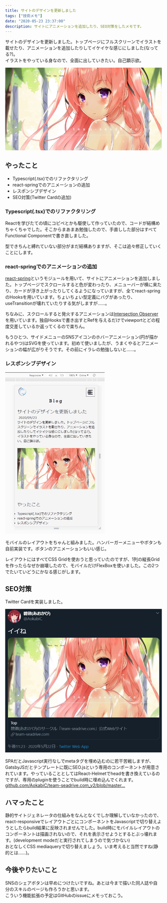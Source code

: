 ```yaml
---
title: サイトのデザインを更新しました
tags: ["技術メモ"]
date: "2020-05-23 23:37:00"
description: サイトにアニメーションを追加したり、SEO対策をしたメモです。
---
```


サイトのデザインを更新しました。トップページにフルスクリーンでイラストを載せたり、アニメーションを追加したりしてイケイケな感じにしました(なってる?)。  
イラストをやっている身なので、全面に出していきたい。自己顕示欲。

![トップページ](top.png)

## やったこと
+ Typescript(.tsx)でのリファクタリング
+ react-springでのアニメーションの追加
+ レスポンシブデザイン  
+ SEO対策(Twitter Cardの追加)

### Typescript(.tsx)でのリファクタリング
Reactを学びたての頃にコピペとかも駆使して作っていたので、コードが結構めちゃくちゃでした。そこからまあまあ勉強したので、手直しした部分はすべてFunctional Componentで書き直しました。

型できちんと縛れていない部分がまだ結構ありますが、そこは追々修正していくことにします。

### react-springでのアニメーションの追加
[react-spring](https://www.react-spring.io/)というモジュールを用いて、サイトにアニメーションを追加しました。トップページでスクロールすると色が変わったり、メニューバーが横に来たり、カードが浮き上がったりしてくるようになっていますが、全てreact-springのHooksを用いています。ちょいちょい型定義にバグがあったり、useTransitionが壊れていたりする気がしますが……。  

ちなみに、スクロールすると発火するアニメーションは[Intersection Observer](https://developer.mozilla.org/ja/docs/Web/API/Intersection_Observer_API)を用いています。独自Hooksで書き出すとRefを与えるだけでviewportとどの程度交差しているか返ってくるので楽ちん。  

もうひとつ、サイドメニューのSNSアイコンのホバーアニメーション(円が描かれるやつ)はSVGを使っています。初めて使いましたが、うまくやるとアニメーションの幅が広がりそうです。その前にイラレの勉強しないと……。

### レスポンシブデザイン
![モバイルレイアウト](mobile.gif)

モバイルのレイアウトをちゃんと組みました。ハンバーガーメニューやボタンも自前実装です。ボタンのアニメーションもいい感じ。

レイアウトにはすべてCSS Gridを使おうと思っていたのですが、1列の縦長Gridを作ったらなぜか崩壊したので、モバイルだけFlexBoxを使いました。この2つでたいていどうにかなる感じがします。

## SEO対策
Twitter Cardを実装しました。

![Twitter Card](card.jpg)

SPAだとJavascript実行なしでmetaタグを埋め込むのに若干苦戦しますが、GatsbyJSだとテンプレートに既にSEO.jsという専用のコンポーネントが用意されています。やっていることとしてはReact-Helmetでheadを書き換えているのですが、専用のpluginを使うことでbuild時に埋め込んでくれます。  
[github.com/AokabiC/team-seadrive.com_v2/blob/master...](https://github.com/AokabiC/team-seadrive.com_v2/blob/master/src/utils/seo.tsx)

## ハマったこと
静的サイトジェネレータの仕組みをなんとなくでしか理解していなかったので、react-responsiveでレイアウトごとにコンポーネントをJavascriptで切り替えようとしたらbuild結果に反映されませんでした。build時にモバイルレイアウトのコンポーネントは描画されないので、それを表示させようとするとぶっ壊れます。(development modeだと実行されてしまうので気づかない)  
おとなしくCSS mediaqueryで切り替えましょう。いま考えると当然ですね(静的とは……)。

## 今後やりたいこと
SNSのシェアボタンは早めにつけたいですね。あとは今まで描いた同人誌や自分のスキルのページも作ろうかと思います。  
こういう機能拡張の予定はGitHubのissueにメモっておこう。